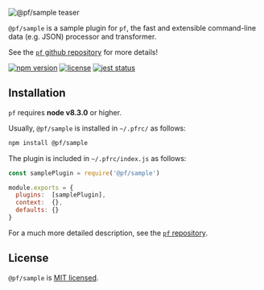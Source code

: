 ![@pf/sample teaser][teaser]

`@pf/sample` is a sample plugin for `pf`, the fast and extensible command-line data (e.g. JSON) processor and transformer.

See the [`pf` github repository][pf] for more details!

[![npm version](https://img.shields.io/npm/v/fx.svg?color=orange)](https://www.npmjs.com/package/fx)
[![license](https://img.shields.io/badge/license-MIT-blue.svg?color=green)][license]
[![jest status](https://github.com/Yord/pf-sample/workflows/unit%20tests/badge.svg?branch=master)][actions]

## Installation

`pf` requires **node v8.3.0** or higher.

Usually, `@pf/sample` is installed in `~/.pfrc/` as follows:

```bash
npm install @pf/sample
```

The plugin is included in `~/.pfrc/index.js` as follows:

```js
const samplePlugin = require('@pf/sample')

module.exports = {
  plugins:  [samplePlugin],
  context:  {},
  defaults: {}
}
```

For a much more detailed description, see the [`pf` repository][pf].

## License

`@pf/sample` is [MIT licensed][license].

[license]: https://github.com/Yord/pf-core/blob/master/LICENSE
[teaser]: ./teaser.gif
[pf]: https://github.com/Yord/pf
[actions]: https://github.com/Yord/pf-sample/actions
